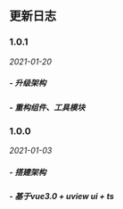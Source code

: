 ## 更新日志

### 1.0.1
*2021-01-20*
##### - 升级架构
##### - 重构组件、工具模块

### 1.0.0
*2021-01-03*
##### - 搭建架构
##### - 基于vue3.0 + uview ui + ts
